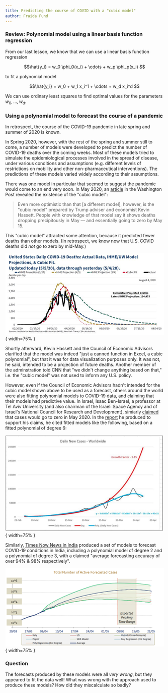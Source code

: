 ```yaml
---
title: Predicting the course of COVID with a "cubic model"
author: Fraida Fund
---
```


### Review: Polynomial model using a linear basis function regression

From our last lesson, we know that we can use a linear basis function regression 

$$\hat{y_i} =  w_0 \phi_0(x_i) + \cdots + w_p \phi_p(x_i) $$

to fit a polynomial model

$$\hat{y_i} = w_0 + w_1 x_i^1 + \cdots + w_d x_i^d $$ 

We can use ordinary least squares to find optimal values for the parameters $w_0, \ldots, w_d$.


### Using a polynomial model to forecast the course of a pandemic


In retrospect, the course of the COVID-19 pandemic in late spring and summer of 2020 is known. 

In Spring 2020, however, with the rest of the spring and summer still to come, a number of models were developed to predict the number of COVID-19 deaths over the coming weeks. Most of these models tried to simulate the epidemiological processes involved in the spread of disease, under various conditions and assumptions (e.g. different levels of restrictions on mobility and other non-pharmaceutical interventions). The predictions of these models varied widely according to their assumptions. 

There was one model in particular that seemed to suggest the pandemic would come to an end very soon. In May 2020, an [article](https://www.washingtonpost.com/health/government-report-predicts-covid-19-cases-will-reach-200000-a-day-by-june-1/2020/05/04/02fe743e-8e27-11ea-a9c0-73b93422d691_story.html) in the Washington Post revealed the existence of the "cubic model":

> Even more optimistic than that [a different model], however, is the "cubic model" prepared by Trump adviser and economist Kevin Hassett. People with knowledge of that model say it shows deaths dropping precipitously in May — and essentially going to zero by May 15.

This "cubic model" attracted some attention, because it predicted fewer deaths than other models. (In retrospect, we know now that U.S. COVID deaths did *not* go to zero by mid-May.) 

![The slide with the infamous "cubic model". [Source](https://twitter.com/WhiteHouseCEA45/status/1257680258364555264).](../images/cubic-model.jpeg){ width=75% }


Shortly afterward, Kevin Hassett and the Council of Economic Advisors clarified that the model was indeed "just a canned function in Excel, a cubic polynomial", but that it was for data visualization purposes only. It was not, he said, intended to be a projection of future deaths. Another member of the adminstration told CNN that "we didn't change anything based on that," i.e. the "cubic model" was not used to inform any U.S. policy.


However, even if the Council of Economic Advisors hadn't intended for the cubic model shown above to be used as a forecast, others around the world were also fitting polynomial models to COVID-19 data, and claiming that their models had predictive value. In Israel, Isaac Ben-Israel, a professor at Tel Aviv University (and also chairman of the Israeli Space Agency and of Israel's National Council for Research and Development), simiarly [claimed](https://www.timesofisrael.com/the-end-of-exponential-growth-the-decline-in-the-spread-of-coronavirus/) that cases would go to zero in May 2020. In the [report](https://www.industry.org.il/files/marketing/SOS/april/kr1204.pdf) he produced to support his claims, he cited fitted models like the following, based on a fitted polynomial of degree 6:

![A model produced by an Israeli professor, which made similar claims based on a polynomial model of degree 6. [Source](https://www.industry.org.il/files/marketing/SOS/april/kr1204.pdf).](../images/3-israel-polynomial.jpg){ width=75% }

Similarly, [Times Now News in India](https://imgk.timesnownews.com/site/times-fact/COVID-Report-April-10.pdf) produced a set of models to forecast COVID-19 conditions in India, including a polynomial model of degree 2 and a polynomial of degree 3, with a claimed "average forecasting accuracy of over 94% & 98% respectively".

![A model produced for Times Now News in India claimed to have "forecasting accuracy of over 94% & 98%" for a 2-degree and 3-degree polynomial, respectively. [Source](https://imgk.timesnownews.com/site/times-fact/COVID-Report-April-10.pdf).](../images/3-india-polynomial.png){ width=75% }

### Question

The forecasts produced by these models were all *very wrong*, but they appeared to fit the data well! What was wrong with the approach used to produce these models? How did they miscalculate so badly?


<!-- 

* If you allow an arbitrarily complex model, you can "fit" data very well.
* But your "fitted" model only works on the training data - it won't necessarily generalize to new data.
* In the COVID fatality projection "models", they used all of the existing data to fit the model parameters, i.e. all of the data is training data.
* Building and using models without domain knowledge.
* Extrapolating into the future.

https://www.statschat.org.nz/2020/05/07/prediction-is-hard-2/
-->
